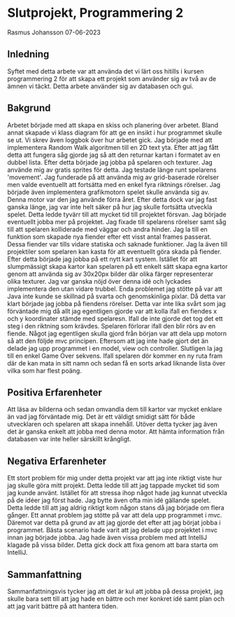 # Slutprojekt, Programmering 2
Rasmus Johansson 07-06-2023

## Inledning
Syftet med detta arbete var att använda det vi lärt oss hitills i kursen programmering 2 för att skapa ett projekt som använder sig av två av de ämnen vi täckt. Detta arbete använder sig av databasen och gui. 

## Bakgrund 
Arbetet började med att skapa en skiss och planering över arbetet. Bland annat skapade vi klass diagram för att ge en insikt i hur programmet skulle se ut. Vi skrev även loggbok över hur arbetet gick. 
Jag började med att implementera Random Walk algoritmen till en 2D text yta. Efter att jag fått detta att fungera såg gjorde jag så att den returnar kartan i formatet av en dubbel lista. Efter detta började jag jobba på spelaren och texturer. Jag använde mig av gratis sprites för detta. Jag testade länge runt spelarens 'movement'. Jag funderade på att använda mig av grid-baserade rörelser men valde eventuellt att fortsätta med en enkel fyra riktnings rörelser. Jag började även implementera grafikmotorn spelet skulle använda sig av. Denna motor var den jag använde förra året. Efter detta dock var jag fast ganska länge, jag var inte helt säker på hur jag skulle fortsätta utveckla spelet. Detta ledde tyvärr till att mycket tid till projektet försvan. Jag började eventuellt jobba mer på projektet. Jag fixade till spelarens rörelser samt såg till att spelaren kolliderade med väggar och andra hinder. Jag la till en funktion som skapade nya fiender efter ett visst antal frames passerat. Dessa fiender var tills vidare statiska och saknade funktioner. Jag la även till projektiler som spelaren kan kasta för att eventuellt göra skada på fiender. Efter detta började jag jobba på ett nytt kart system. Istället för att slumpmässigt skapa kartor kan spelaren på ett enkelt sätt skapa egna kartor genom att använda sig av 30x20px bilder där olika färger representerar olika texturer. Jag var ganska nöjd över denna idé och lyckades implementera den utan vidare trubbel. Enda problemet jag stötte på var att Java inte kunde se skillnad på svarta och genomskinliga pixlar. Då detta var klart började jag jobba på fiendens rörelser. Detta var inte lika svårt som jag förväntade mig då allt jag egentligen gjorde var att kolla ifall en fiendes x och y koordinater stämde med spelaresn. Ifall de inte gjorde det tog det ett steg i den riktning som krävdes. Spelaren förlorar ifall den blir rörs av en fiende. Något jag egentligen skulla gjord från början var att dela upp motorn så att den följde mvc principen. Eftersom att jag inte hade gjort det än delade jag upp programmet i en model, view och controller. Slutligen la jag till en enkel Game Over sekvens. Ifall spelaren dör kommer en ny ruta fram där de kan mata in sitt namn och sedan få en sorts arkad liknande lista över vilka som har flest poäng.

## Positiva Erfarenheter
Att läsa av bilderna och sedan omvandla dem till kartor var mycket enklare än vad jag förväntade mig. Det är ett väldigt smidigt sätt för både utvecklaren och spelaren att skapa innehåll. 
Utöver detta tycker jag även det är ganska enkelt att jobba med denna motor. 
Att hämta information från databasen var inte heller särskillt krångligt. 

## Negativa Erfarenheter
Ett stort problem för mig under detta projekt var att jag inte riktigt viste hur jag skulle göra mitt projekt. Detta ledde till att jag tappade mycket tid som jag kunde använt. Istället för att stressa ihop något hade jag kunnat utveckla på de idéer jag först hade. Jag bytte även ofta min idé gällande spelet. Detta ledde till att jag aldrig riktigt kom någon stans då jag började om flera gånger. 
Ett annat problem jag stötte på var att dela upp programmet i mvc. Däremot var detta på grund av att jag gjorde det efter att jag börjat jobba i programmet. Bästa scenario hade varit att jag delade upp projektet i mvc innan jag började jobba. 
Jag hade även vissa problem med att IntelliJ klagade på vissa bilder. Detta gick dock att fixa genom att bara starta om IntelliJ.

## Sammanfattning
Sammanfattningsvis tycker jag att det är kul att jobba på dessa projekt, jag skulle bara sett till att jag hade en bättre och mer konkret idé samt plan och att jag varit bättre på att hantera tiden. 
